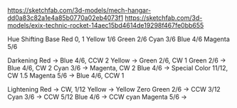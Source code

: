 https://sketchfab.com/3d-models/mech-hangar-dd0a83c82a1e4a85b0770a02eb4073f1
https://sketchfab.com/3d-models/exix-technic-rocket-14aec15bd4614de19298f467fe0bb655

Hue Shifting Base
Red 0, 1
Yellow 1/6
Green 2/6
Cyan 3/6
Blue 4/6
Magenta 5/6

Darkening
Red -> Blue 4/6, CCW 2
Yellow -> Green 2/6, CW 1
Green 2/6 -> Blue 4/6, CW 2
Cyan 3/6 -> Magenta,  CW 2
Blue 4/6 -> Special Color 11/12, CW 1.5
Magenta 5/6 -> Blue 4/6, CCW 1

Lightening
Red -> CW, 1/12
Yellow -> Yellow Zero
Green 2/6 -> CCW 3/12
Cyan 3/6 -> CCW 5/12
Blue 4/6 -> CCW cyan
Magenta 5/6 -> 